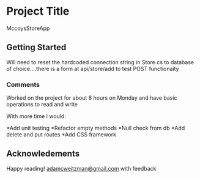 # Project Title

MccoysStoreApp

## Getting Started

Will need to reset the hardcoded connection string in Store.cs to database of choice....there is a form at api/store/add to test POST functionaity

### Comments

Worked on the project for about 8 hours on Monday and have basic operations to read and write

With more time I would:

*Add unit testing
*Refactor empty methods
*Null check from db
*Add delete and put routes
*Add CSS framework

## Acknowledements

Happy reading! adamcweitzman@gmail.com with feedback



